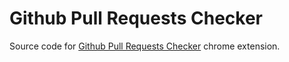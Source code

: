 # Github Pull Requests Checker

Source code for [Github Pull Requests Checker](https://chrome.google.com/webstore/detail/github-pull-requests-chec/fpffoapffcmlnkoncdmohlpdognggijb) chrome extension.
